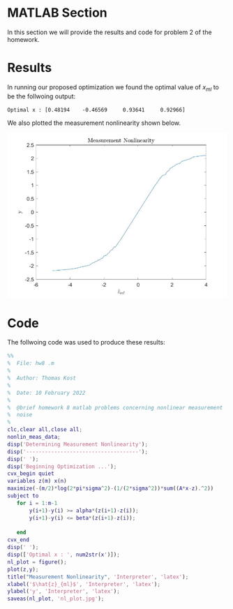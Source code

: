 # MATLAB Section

In this section we will provide the results and code for problem 2 of the homework. 

# Results
 
 In running our proposed optimization we found the optimal value of $x_{ml}$ to be the follwoing output:

 ```
Optimal x : [0.48194    -0.46569     0.93641     0.92966]
 ```
  We also plotted the measurement nonlinearity shown below.

 ![Measurement nonmlinearity](nl_plot.jpg)

 # Code
 The follwoing code was used to produce these results:

 ```MATLAB
 %%
 %  File: hw8 .m
 % 
 %  Author: Thomas Kost
 %  
 %  Date: 10 February 2022
 %  
 %  @brief homework 8 matlab problems concerning nonlinear measurement
 %  noise
 %
 clc,clear all,close all;
 nonlin_meas_data;
disp('Determining Measurement Nonlinearity');
disp('------------------------------------');
disp(' ');
disp('Beginning Optimization ...');
cvx_begin quiet
variables z(m) x(n)
maximize(-(m/2)*log(2*pi*sigma^2)-(1/(2*sigma^2))*sum((A*x-z).^2))
subject to
    for i = 1:m-1
        y(i+1)-y(i) >= alpha*(z(i+1)-z(i));
        y(i+1)-y(i) <= beta*(z(i+1)-z(i));

    end
cvx_end
disp(' ');
disp(['Optimal x : ', num2str(x')]);
nl_plot = figure();
plot(z,y);
title("Measurement Nonlinearity", 'Interpreter', 'latex');
xlabel('$\hat{z}_{ml}$', 'Interpreter', 'latex');
ylabel('y', 'Interpreter', 'latex');
saveas(nl_plot, 'nl_plot.jpg');

 ```